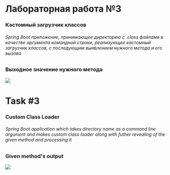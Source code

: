 # Лабораторная работа №3
### Кастомный загрузчик классов

###### Spring Boot приложение, принимающее директорию с .class файлами в качестве аргумента командной строки, реализующее кастомный загрузчик классов, с последующим выявлением нужного метода и его вызова


### Выходное значение нужного метода  
![](https://github.com/beryanow/java_optimization_labs/blob/master/Lab_3%20(Custom%20Class%20Loader)/screenshots/Method%20Output.png?raw=true)

# Task #3
### Custom Class Loader

###### Spring Boot application which takes directory name as a command line argument and makes custom class loader along with futher revealing of the given method and processing it 

### Given method's output
![](https://github.com/beryanow/java_optimization_labs/blob/master/Lab_3%20(Custom%20Class%20Loader)/screenshots/Method%20Output.png?raw=true)
